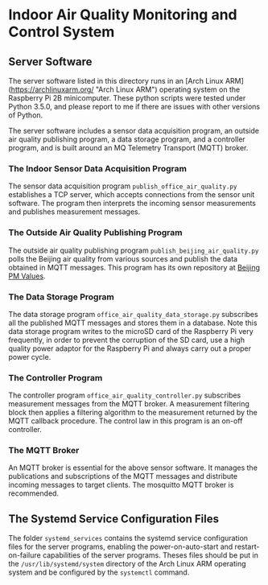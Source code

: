 # Indoor Air Quality Monitoring and Control System
## Server Software
The server software listed in this directory runs in an [Arch Linux ARM] (https://archlinuxarm.org/ "Arch Linux ARM") operating system on the Raspberry Pi 2B minicomputer. These python scripts were tested under Python 3.5.0, and please report to me if there are issues with other versions of Python. 


The server software includes a sensor data acquisition program, an outside air quality publishing program, a data storage program, and a controller program, and is built around an MQ Telemetry Transport (MQTT) broker. 

### The Indoor Sensor Data Acquisition Program 
The sensor data acquisition program `publish_office_air_quality.py` establishes a TCP server, which accepts connections from the sensor unit software. The program then interprets the incoming sensor measurements and publishes measurement messages.

### The Outside Air Quality Publishing Program
The outside air quality publishing program `publish_beijing_air_quality.py` polls the Beijing air quality from various sources and publish the data obtained in MQTT messages. This program has its own repository at [Beijing PM Values](https://github.com/teancake/Beijing-PM-Values "Beijing PM Values").

### The Data Storage Program
The data storage program `office_air_quality_data_storage.py` subscribes all the published MQTT messages and stores them in a database. Note this data storage program writes to the microSD card of the Raspberry Pi very frequently, in order to prevent the corruption of the SD card, use a high quality power adaptor for the Raspberry Pi and always carry out a proper power cycle. 

### The Controller Program 
The controller program `office_air_quality_controller.py` subscribes measurement messages from the MQTT broker. A measurement filtering block then applies a filtering algorithm to the measurement returned by the MQTT callback procedure. The control law in this program is an on-off controller. 

### The MQTT Broker
An MQTT broker is essential for the above sensor software. It manages the publications and subscriptions of the MQTT messages and distribute incoming messages to target clients. The mosquitto MQTT broker is recommended.  

## The Systemd Service Configuration Files 
The folder `systemd_services` contains the systemd service configuration files for the server programs, enabling the power-on-auto-start and restart-on-failure capabilities of the server programs. Theses files should be put in the `/usr/lib/systemd/system` directory of the Arch Linux ARM operating system and be configured by the `systemctl` command.
